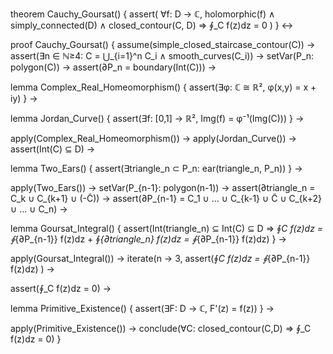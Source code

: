 theorem Cauchy_Goursat() {
  assert(
    ∀f: D → ℂ, holomorphic(f) ∧
    simply_connected(D) ∧
    closed_contour(C, D) ⇒
    ∮_C f(z)dz = 0
  )
} ↔

proof Cauchy_Goursat() {
  assume(simple_closed_staircase_contour(C)) →
  assert(∃n ∈ ℕ≥4: C = ⋃_{i=1}^n C_i ∧ smooth_curves(C_i)) →
  setVar(P_n: polygon(C)) →
  assert(∂P_n = boundary(Int(C))) →
  
  lemma Complex_Real_Homeomorphism() {
    assert(∃φ: ℂ ≅ ℝ², φ(x,y) = x + iy)
  } →
  
  lemma Jordan_Curve() {
    assert(∃f: [0,1] → ℝ², Img(f) = φ⁻¹(Img(C)))
  } →
  
  apply(Complex_Real_Homeomorphism()) →
  apply(Jordan_Curve()) →
  assert(Int(C) ⊆ D) →
  
  lemma Two_Ears() {
    assert(∃triangle_n ⊂ P_n: ear(triangle_n, P_n))
  } →
  
  apply(Two_Ears()) →
  setVar(P_{n-1}: polygon(n-1)) →
  assert(∂triangle_n = C_k ∪ C_{k+1} ∪ (-C̃)) →
  assert(∂P_{n-1} = C_1 ∪ ... ∪ C_{k-1} ∪ C̃ ∪ C_{k+2} ∪ ... ∪ C_n) →
  
  lemma Goursat_Integral() {
    assert(Int(triangle_n) ⊆ Int(C) ⊆ D ⇒
           ∮_C f(z)dz = ∮_{∂P_{n-1}} f(z)dz + ∮_{∂triangle_n} f(z)dz = ∮_{∂P_{n-1}} f(z)dz)
  } →
  
  apply(Goursat_Integral()) →
  iterate(n → 3, 
    assert(∮_C f(z)dz = ∮_{∂P_{n-1}} f(z)dz)
  ) →
  
  assert(∮_C f(z)dz = 0) →
  
  lemma Primitive_Existence() {
    assert(∃F: D → ℂ, F'(z) = f(z))
  } →
  
  apply(Primitive_Existence()) →
  conclude(∀C: closed_contour(C,D) ⇒ ∮_C f(z)dz = 0)
}